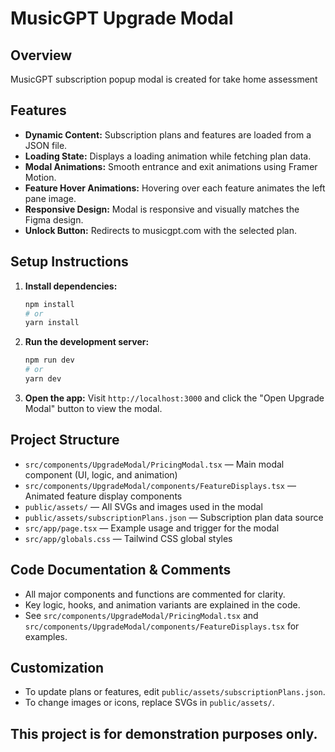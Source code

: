 # MusicGPT Upgrade Modal

## Overview

MusicGPT subscription popup modal is created for take home assessment

## Features

- **Dynamic Content:** Subscription plans and features are loaded from a JSON file.
- **Loading State:** Displays a loading animation while fetching plan data.
- **Modal Animations:** Smooth entrance and exit animations using Framer Motion.
- **Feature Hover Animations:** Hovering over each feature animates the left pane image.
- **Responsive Design:** Modal is responsive and visually matches the Figma design.
- **Unlock Button:** Redirects to musicgpt.com with the selected plan.

## Setup Instructions

1. **Install dependencies:**
   ```bash
   npm install
   # or
   yarn install
   ```
2. **Run the development server:**
   ```bash
   npm run dev
   # or
   yarn dev
   ```
3. **Open the app:**
   Visit `http://localhost:3000` and click the "Open Upgrade Modal" button to view the modal.

## Project Structure

- `src/components/UpgradeModal/PricingModal.tsx` — Main modal component (UI, logic, and animation)
- `src/components/UpgradeModal/components/FeatureDisplays.tsx` — Animated feature display components
- `public/assets/` — All SVGs and images used in the modal
- `public/assets/subscriptionPlans.json` — Subscription plan data source
- `src/app/page.tsx` — Example usage and trigger for the modal
- `src/app/globals.css` — Tailwind CSS global styles

## Code Documentation & Comments

- All major components and functions are commented for clarity.
- Key logic, hooks, and animation variants are explained in the code.
- See `src/components/UpgradeModal/PricingModal.tsx` and `src/components/UpgradeModal/components/FeatureDisplays.tsx` for examples.

## Customization

- To update plans or features, edit `public/assets/subscriptionPlans.json`.
- To change images or icons, replace SVGs in `public/assets/`.

## This project is for demonstration purposes only.
